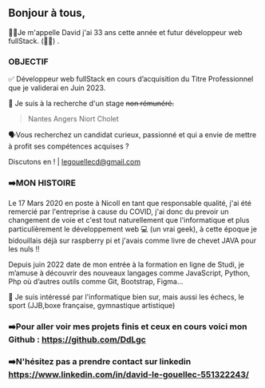 ## Bonjour à tous,

👩‍💻Je m'appelle David j'ai 33 ans cette année et futur développeur web fullStack. (🤞🏼) .

### OBJECTIF
✅ Développeur web fullStack en cours d’acquisition du Titre Professionnel que je validerai en Juin 2023. 

🔎 Je suis à la recherche d'un stage ~~non rémunéré.~~
  > Nantes
  > Angers
  > Niort
  > Cholet

🗣️Vous recherchez un candidat curieux, passionné et qui a envie de mettre à profit ses compétences acquises ?  

Discutons en ! | legouellecd@gmail.com
                                                                                                                             
### ➡️MON HISTOIRE

Le 17 Mars 2020 en poste à Nicoll en tant que responsable qualité, j'ai été remercié par l'entreprise à cause du COVID, j'ai donc du prevoir un changement de voie et c'est tout naturellement que l'informatique et plus particulièrement le développement web 💻 (un vrai geek), à cette époque je bidouillais déjà sur raspberry pi et j'avais comme livre de chevet JAVA pour les nuls !!

Depuis juin 2022 date de mon entrée à la formation en ligne de Studi, je m’amuse à découvrir des nouveaux langages comme JavaScript, Python, Php où d’autres outils comme Git, Bootstrap, Figma…

👀 Je suis intéressé par l'informatique bien sur, mais aussi les échecs, le sport (JJB,boxe française, gymnastique artistique)

### ➡️Pour aller voir mes projets finis et ceux en cours voici mon Github : https://github.com/DdLgc

### ➡️N'hésitez pas a prendre contact sur linkedin https://www.linkedin.com/in/david-le-gouellec-551322243/ 
